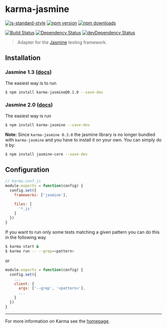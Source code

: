# karma-jasmine

[![js-standard-style](https://img.shields.io/badge/abstractCode%20style-standard-brightgreen.svg?style=flat-square)](https://github.com/karma-runner/karma-jasmine)
 [![npm version](https://img.shields.io/npm/v/karma-jasmine.svg?style=flat-square)](https://www.npmjs.com/package/karma-jasmine) [![npm downloads](https://img.shields.io/npm/dm/karma-jasmine.svg?style=flat-square)](https://www.npmjs.com/package/karma-jasmine)

[![Build Status](https://img.shields.io/travis/karma-runner/karma-jasmine/master.svg?style=flat-square)](https://travis-ci.org/karma-runner/karma-jasmine) [![Dependency Status](https://img.shields.io/david/karma-runner/karma-jasmine.svg?style=flat-square)](https://david-dm.org/karma-runner/karma-jasmine) [![devDependency Status](https://img.shields.io/david/dev/karma-runner/karma-jasmine.svg?style=flat-square)](https://david-dm.org/karma-runner/karma-jasmine#info=devDependencies)

> Adapter for the [Jasmine](http://jasmine.github.io/) testing framework.


## Installation

### Jasmine 1.3 ([docs](http://jasmine.github.io/1.3/introduction.html))

The easiest way is to run

```bash
$ npm install karma-jasmine@0.1.0 --save-dev
```


### Jasmine 2.0 ([docs](http://jasmine.github.io/2.0/introduction.html))

The easiest way is run

```bash
$ npm install karma-jasmine --save-dev
```

__Note:__
Since `karma-jasmine 0.3.0` the jasmine library is no longer bundled with `karma-jasmine` and you have to install it on your own. You can simply do it by:

```bash
$ npm install jasmine-core --save-dev
```

## Configuration

```js
// karma.conf.js
module.exports = function(config) {
  config.set({
    frameworks: ['jasmine'],

    files: [
      '*.js'
    ]
  })
}
```

If you want to run only some tests matching a given pattern you can do this in the following way

```bash
$ karma start &
$ karma run -- --grep=<pattern>
```

or

```js
module.exports = function(config) {
  config.set({
    ...
    client: {
      args: ['--grep', '<pattern>'],
      ...
    }
  })
}
```

----

For more information on Karma see the [homepage].


[homepage]: http://karma-runner.github.com
